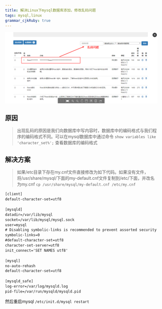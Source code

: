 ```yaml
---
title: 解决Linux下mysql数据库添加，修改乱码问题
tags: mysql,linux
grammar_cjkRuby: true
---
```

![乱码问题][1]
## 原因
> 出现乱码的原因是我们向数据库中写内容时，数据库中的编码格式与我们程序的编码格式不同。可以在mysql数据库中通过命令 `show variables like 'character_set%';` 查看数据库的编码格式

## 解决方案
> 如果/etc目录下存在my.cnf文件直接修改为如下代码。如果没有文件，将/usr/share/mysql/下面的my-default.cnf文件复制到/etc/下面，并改名为my.cnf `cp /usr/share/mysql/my-default.cnf /etc/my.cnf`

``` xml
[client]
default-character-set=utf8

[mysqld]
datadir=/var/lib/mysql
socket=/var/lib/mysql/mysql.sock
user=mysql
# Disabling symbolic-links is recommended to prevent assorted security risks
symbolic-links=0
#default-character-set=utf8
character-set-server=utf8
init_connect='SET NAMES utf8'

[mysql]
no-auto-rehash
default-character-set=utf8

[mysqld_safe]
log-error=/var/log/mysqld.log
pid-file=/var/run/mysqld/mysqld.pid
```

然后重启mysql `/etc/init.d/mysql restart`


  [1]: https://www.github.com/xiesen310/notes_Images/raw/master/images/1506403579431.jpg